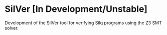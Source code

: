 # SilVer [In Development/Unstable]

Development of the SilVer tool for verifying Silq programs using the Z3 SMT solver.
